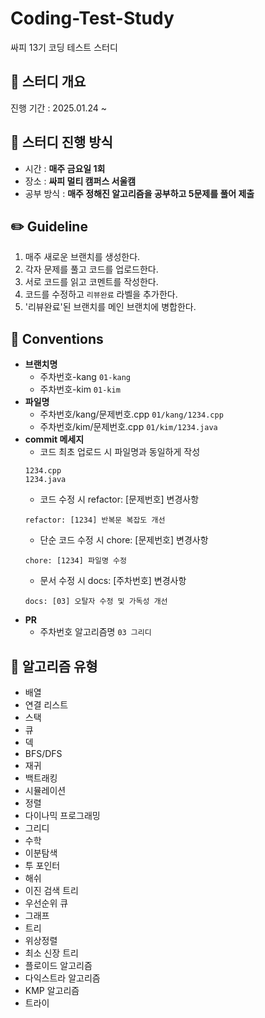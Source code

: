 # Coding-Test-Study
싸피 13기 코딩 테스트 스터디

## 🐣 스터디 개요

진행 기간 : 2025.01.24 ~ 

## 🧩 스터디 진행 방식

* 시간 : **매주 금요일 1회** 
* 장소 : **싸피 멀티 캠퍼스 서울캠**
* 공부 방식 : **매주 정해진 알고리즘을 공부하고 5문제를 풀어 제출** 

## ✏️ Guideline

  1. 매주 새로운 브랜치를 생성한다.
  2. 각자 문제를 풀고 코드를 업로드한다.
  3. 서로 코드를 읽고 코멘트를 작성한다.
  4. 코드를 수정하고 `리뷰완료` 라벨을 추가한다.
  5. '리뷰완료'된 브랜치를 메인 브랜치에 병합한다.

## 📜 Conventions

* **브랜치명**
  - 주차번호-kang `01-kang`
  - 주차번호-kim `01-kim`
* **파일명**
  - 주차번호/kang/문제번호.cpp `01/kang/1234.cpp`
  - 주차번호/kim/문제번호.cpp `01/kim/1234.java`
* **commit 메세지**
  - 코드 최초 업로드 시 파일명과 동일하게 작성
  ```
  1234.cpp
  1234.java
  ```
  - 코드 수정 시 refactor: [문제번호] 변경사항
  ```
  refactor: [1234] 반복문 복잡도 개선
  ```
  - 단순 코드 수정 시 chore: [문제번호] 변경사항
   ```
  chore: [1234] 파일명 수정
  ```  
  - 문서 수정 시 docs: [주차번호] 변경사항
  ```
  docs: [03] 오탈자 수정 및 가독성 개선
  ```
* **PR**
  - 주차번호 알고리즘명 ```03 그리디```

## 📍 알고리즘 유형

- 배열
- 연결 리스트
- 스택
- 큐
- 덱
- BFS/DFS
- 재귀
- 백트래킹
- 시뮬레이션
- 정렬
- 다이나믹 프로그래밍
- 그리디
- 수학
- 이분탐색
- 투 포인터
- 해쉬
- 이진 검색 트리
- 우선순위 큐
- 그래프
- 트리
- 위상정렬
- 최소 신장 트리
- 플로이드 알고리즘
- 다익스트라 알고리즘
- KMP 알고리즘 
- 트라이
